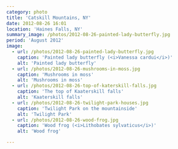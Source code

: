 ```yaml
---
category: photo
title: 'Catskill Mountains, NY'
date: 2012-08-26 16:01
location: 'Haines Falls, NY'
summary_image: /photos/2012-08-26-painted-lady-butterfly.jpg
period: 'August 2012'
image:
  - url: /photos/2012-08-26-painted-lady-butterfly.jpg
    caption: 'Painted lady butterfly (<i>Vanessa cardui</i>)'
    alt: 'Painted lady butterfly'
  - url: /photos/2012-08-26-mushrooms-in-moss.jpg
    caption: 'Mushrooms in moss'
    alt: 'Mushrooms in moss'
  - url: /photos/2012-08-26-top-of-katerskill-falls.jpg
    caption: 'The top of Kaaterskill falls'
    alt: 'Kaaterskill falls'
  - url: /photos/2012-08-26-twilight-park-houses.jpg
    caption: 'Twilight Park on the mountainside'
    alt: 'Twilight Park'
  - url: /photos/2012-08-26-wood-frog.jpg
    caption: 'Wood frog (<i>Lithobates sylvaticus</i>)'
    alt: 'Wood frog'

---
```

